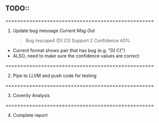 ## TODO::
*==================================================*
1. Update bug message
    _Current Msg Out_
    > Bug inscope4 (D(	C()
    > Support   2    Confidence   40%
-    Current format shows pair that has bug (e.g. "D( C(")
-    ALSO, need to make sure the confidence 
     values are correct
     
*==================================================*

2. Pipe to LLVM and push code for testing

*==================================================*

3. Coverity Analysis

*==================================================*

4. Complete report
